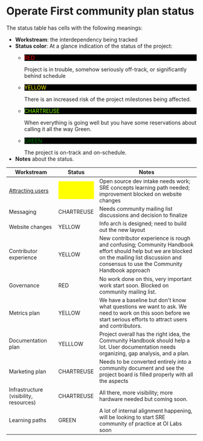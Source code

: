 # Operate First community plan status

The status table has cells with the following meanings:
* **Workstream**: the interdependency being tracked
* **Status color**: At a glance indication of the status of the project:
  * <p style="color:red; background-color:black">RED</p>Project is in trouble, somehow seriously off-track, or significantly behind schedule
  * <p style="color:yellow; background-color:black">YELLOW</p> There is an increased risk of the project milestones being affected.
  * <p style="color:chartreuse; background-color:black">CHARTREUSE</p>When everything is going well but you have some reservations about calling it all the way Green.
  * <p style="color:green; background-color:black">GREEN</p>The project is on-track and on-schedule.
* **Notes** about the status.

**Workstream** | **Status** | **Notes**
---------------|------------|----------
[Attracting users](1) | ![YELLOW](/pm-resources/yellow-100x50.png) | Open source dev intake needs work; SRE concepts learning path needed; improvement blocked on website changes
Messaging | CHARTREUSE | Needs community mailing list discussions and decision to finalize
Website changes | YELLOW | Info arch is designed; need to build out the new layout
Contributor experience | YELLOW | New contributor experience is rough and confusing; Community Handbook effort should help but we are blocked on the mailing list discussion and consensus to use the Community Handbook approach
Governance | RED | No work done on this, very important work start soon. Blocked on community mailing list.
Metrics plan | YELLOW | We have a baseline but don't know what questions we want to ask. We need to work on this soon before we start serious efforts to attract users and contributors.
Documentation plan | YELLLOW | Project overall has the right idea, the Community Handbook should help a lot. User documentation needs organizing, gap analysis, and a plan.
Marketing plan | CHARTREUSE | Needs to be converted entirely into a community document and see the project board is filled properly with all the aspects
Infrastructure (visibility, resources) | CHARTREUSE | All there, more visibility; more hardware needed but coming soon.
Learning paths | GREEN | A lot of internal alignment happening, will be looking to start SRE community of practice at OI Labs soon

[1]:https://github.com/orgs/operate-first/projects/16?card_filter_query=label%3Aarea%2Fuser
